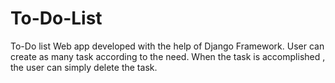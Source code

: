 # To-Do-List
To-Do list Web app developed with the help of Django Framework. User can create as many task according to the need. When the task is accomplished , the user can simply delete the task. 
